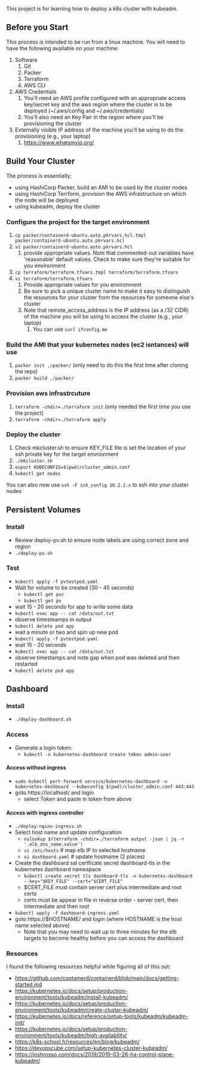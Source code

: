This project is for learning how to deploy a k8s cluster with kubeadm.

## Before you Start
This process is intended to be run from a linux machine.  You will need to have the following available on your machine:
1. Software
    1. Git
    3. Packer
    4. Terraform
    5. AWS CLI
2. AWS Credentials
    1. You'll need an AWS profile configured with an appropriate access key/secret key and the aws region where the cluster is to be deployed  (~/.aws/config and ~/.aws/credentials)
    2. You'll also need an Key Pair in the region where you'll be provisioning the cluster
3. Externally visible IP address of the machine you'll be using to do the provisioning (e.g., your laptop)
    1. https://www.whatsmyip.org/


## Build Your Cluster

The process is essentially;
- using HashiCorp Packer, build an AMI to be used by the cluster nodes
- using HashiCorp Terrform, provision the AWS infrastructure on which the node will be deployed
- using kubeadm, deploy the cluster

### Configure the project for the target environment
1. `cp packer/containerd-ubuntu.auto.pkrvars.hcl.tmpl packer/containerd-ubuntu.auto.pkrvars.hcl`
1. `vi packer/containerd-ubuntu.auto.pkrvars.hcl`
    1. provide appropriate values.  Note that commented-out variables have 'reasonable' default values.  Check to make sure they're suitable for you environment
1. `cp terraform/terraform.tfvars.tmpl terraform/terraform.tfvars`
1. `vi terraform/terraform.tfvars`
    1. Provide appropriate values for you environment
    1. Be sure to pick a unique cluster name to make it easy to distinguish the resources for your cluster from the resources for someone else's cluster
    1. Note that remote_access_address is the IP address (as a /32 CIDR) of the machine you will be using to access the cluster (e.g., your laptop)
       1. You can use `curl ifconfig.me` 
        
### Build the AMI that your kubernetes nodes (ec2 isntances) will use
1. `packer init ./packer/`    (only need to do this the first time after cloning the repo)
1. `packer build ./packer/`

### Provision aws infrastrcuture
1. `terraform -chdir=./terraform init` (only needed the first time you use the project)
1. `terraform -chdir=./terraform apply`

### Deploy the cluster
1. Check mkcluster.sh to ensure KEY_FILE file is set the location of your ssh private key for the target envrionment
1. `./mkcluster.sh`
1. `export KUBECONFIG=$(pwd)/cluster_admin.conf`
1. `kubectl get nodes`

You can also now use `ssh -F ssh_config 10.2.2.x` to ssh into your cluster nodes

## Persistent Volumes
### Install
  - Review deploy-pv.sh to ensure node labels are using correct zone and region
  - `./deploy-pv.sh`

### Test
  - `kubectl apply -f pvtestpod.yaml`
  - Wait for volume to be created (30 - 45 seconds)
    - `kubectl get pvc`
    - `kubectl get pv`
  - wait 15 - 20 seconds for app to write some data
  - `kubectl exec app -- cat /data/out.txt`
  - observe timesteamps in output
  - `kubectl delete pod app`
  - wait a minute or two and spin up new pod
  - `kubectl apply -f pvtestpod.yaml`
  - wait 15 - 20 seconds
  - `kubectl exec app -- cat /data/out.txt`
  - observe timestamps and note gap when pod was deleted and then restarted
  - `kubectl delete pod app`


## Dashboard
### Install
  - `./deploy-dashboard.sh`

### Access
  - Generate a login token:
    - `kubectl -n kubernetes-dashboard create token admin-user`
  
#### Access without ingress
  - `sudo kubectl port-forward service/kubernetes-dashboard -n kubernetes-dashboard --kubeconfig $(pwd)/cluster_admin.conf 443:443`
  - goto https://localhost/ and login
    - select Token and paste in token from above
#### Access with ingress controller
  - `./deploy-nginx-ingress.sh`
  - Select host name and update configuration
      - `nslookup $(terraform -chdir=./terraform output -json | jq -r '.elb_dns_name.value')`
      - `vi /etc/hosts`      # map elb IP to selected hostname
      - `vi dashboard.yaml`  # update hostname (2 places)
  - Create the dashboard ssl certficate secret dashboard-tls in the kubernetes dashboard namespace
      - `kubectl create secret tls dashboard-tls -n kubernetes-dashboard --key="$KEY_FILE" --cert="$CERT_FILE"`
      - $CERT_FILE must contain server cert plus intermediate and root certs
      - certs must be appear in file in reverse order - server cert, then intermediate and then root
  - `kubectl apply -f dashboard-ingress.yaml`
  - goto https://$HOSTNAME/ and login  (where HOSTNAME is the host name selected above)
     - Note that you may need to wait up to three minutes for the elb targets to become healthy before you can access the dashboard


### Resources
I found the following resources helpful while figuring all of this out:

- https://github.com/containerd/containerd/blob/main/docs/getting-started.md
- https://kubernetes.io/docs/setup/production-environment/tools/kubeadm/install-kubeadm/
- https://kubernetes.io/docs/setup/production-environment/tools/kubeadm/create-cluster-kubeadm/
- https://kubernetes.io/docs/reference/setup-tools/kubeadm/kubeadm-init/
- https://kubernetes.io/docs/setup/production-environment/tools/kubeadm/high-availability/
- https://k8s-school.fr/resources/en/blog/kubeadm/
- https://devopscube.com/setup-kubernetes-cluster-kubeadm/
- https://joshrosso.com/docs/2019/2019-03-26-ha-control-plane-kubeadm/
